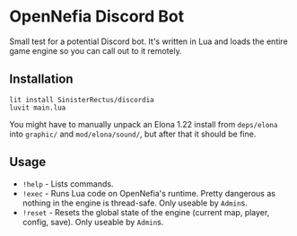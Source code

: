 # OpenNefia Discord Bot

Small test for a potential Discord bot. It's written in Lua and loads the entire game engine so you can call out to it remotely.

## Installation

```
lit install SinisterRectus/discordia
luvit main.lua
```

You might have to manually unpack an Elona 1.22 install from `deps/elona` into `graphic/` and `mod/elona/sound/`, but after that it should be fine.

## Usage

- `!help` - Lists commands.
- `!exec` - Runs Lua code on OpenNefia's runtime. Pretty dangerous as nothing in the engine is thread-safe. Only useable by `Admin`s.
- `!reset` - Resets the global state of the engine (current map, player, config, save). Only useable by `Admin`s.
